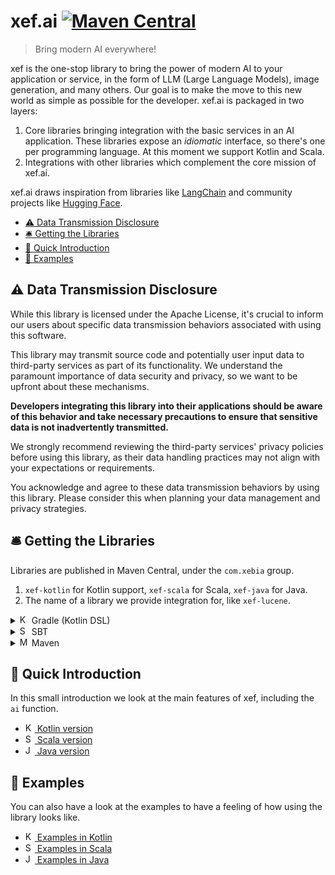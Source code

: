 # xef.ai [![Maven Central](https://img.shields.io/maven-central/v/com.xebia/xef-core?color=4caf50&label=latest%20release)](https://central.sonatype.com/artifact/com.xebia/xef-core)

> Bring modern AI everywhere!

xef is the one-stop library to bring the power of modern AI to your application or service,
in the form of LLM (Large Language Models), image generation, and many others.
Our goal is to make the move to this new world as simple as possible for the developer.
xef.ai is packaged in two layers:
1. Core libraries bringing integration with the basic services in an AI application. 
   These libraries expose an _idiomatic_ interface, so there's one per programming language.
   At this moment we support Kotlin and Scala.
2. Integrations with other libraries which complement the core mission of xef.ai.

xef.ai draws inspiration from libraries like [LangChain](https://docs.langchain.com/docs/)
and community projects like [Hugging Face](https://huggingface.co/).

<!-- TOC -->
* [⚠️ Data Transmission Disclosure](#-data-transmission-disclosure)
* [🛎️ Getting the Libraries](#-getting-the-libraries)
* [📖 Quick Introduction](#-quick-introduction)
* [🚀 Examples](#-examples)
<!-- TOC -->

## ⚠️ Data Transmission Disclosure

While this library is licensed under the Apache License, it's crucial
to inform our users about specific data transmission behaviors associated
with using this software.

This library may transmit source code and potentially user input data to
third-party services as part of its functionality. We understand the paramount
importance of data security and privacy, so we want to be upfront about these mechanisms.

**Developers integrating this library into their applications should be aware
of this behavior and take necessary precautions to ensure that sensitive data
is not inadvertently transmitted.**

We strongly recommend reviewing the third-party services' privacy policies
before using this library, as their data handling practices may not align with
your expectations or requirements.

You acknowledge and agree to these data transmission behaviors by using this
library. Please consider this when planning your data management and privacy
strategies.

## 🛎️ Getting the Libraries

Libraries are published in Maven Central, under the `com.xebia` group.

1. `xef-kotlin` for Kotlin support, `xef-scala` for Scala, `xef-java` for Java.
2. The name of a library we provide integration for, like `xef-lucene`.

<details>
<summary><img src="https://upload.wikimedia.org/wikipedia/commons/3/37/Kotlin_Icon_2021.svg" height="15px" alt="Kotlin logo"> Gradle (Kotlin DSL)</summary>

Libraries are published in Maven Central. You may need to  add that repository explicitly
in your build, if you haven't done it before.

```kotlin
repositories {
    mavenCentral()
}
```

Then add the library in the usual way.

```kotlin
// In Gradle Kotlin 
dependencies {
    implementation("com.xebia:xef-kotlin:<version>")
}
```

We publish all libraries at once under the same version, so
[version catalogs](https://docs.gradle.org/current/userguide/platforms.html#sec:sharing-catalogs)
could be useful.

</details>

<details>
<summary><img src="https://www.scala-lang.org/resources/img/frontpage/scala-spiral.png" height="15px" alt="Scala logo"> SBT</summary>

```sbt
libraryDependencies += "com.xebia" %% "xef-scala" % "<version>"
```

> **Warning**
> `xef-scala` is currently only available for Scala 3, and depends on project [Loom](https://openjdk.org/projects/loom/),
> so you will need at least Java 19 to use the library.

</details>

<details>
<summary><img src="https://upload.wikimedia.org/wikipedia/commons/5/52/Apache_Maven_logo.svg" height="15px" alt="Maven logo"> Maven</summary>

Libraries are published in Maven Central. You may need to  add that repository explicitly
in your build, if you haven't done it before.

```xml
<dependency>
   <groupId>com.xebia</groupId>
   <artifactId>xef-java</artifactId>
   <version>x.x.x</version>
   <type>pom</type>
   <scope>runtime</scope>
</dependency>
```

</details>

## 📖 Quick Introduction

In this small introduction we look at the main features of xef, including the `ai` function.

- [<img src="https://upload.wikimedia.org/wikipedia/commons/3/37/Kotlin_Icon_2021.svg" height="15px" alt="Kotlin logo"> Kotlin version](https://github.com/xebia-functional/xef/blob/main/docs/intro/kotlin.md)
- [<img src="https://www.scala-lang.org/resources/img/frontpage/scala-spiral.png" height="15px" alt="Scala logo"> Scala version](https://github.com/xebia-functional/xef/blob/main/docs/intro/scala.md)
- [<img src="https://upload.wikimedia.org/wikipedia/en/thumb/3/30/Java_programming_language_logo.svg/234px-Java_programming_language_logo.svg.png" height="15px" alt="Java logo"> Java version](https://github.com/xebia-functional/xef/blob/main/docs/intro/java.md)

## 🚀 Examples

You can also have a look at the examples to have a feeling of how using the library looks like.

- [<img src="https://upload.wikimedia.org/wikipedia/commons/3/37/Kotlin_Icon_2021.svg" height="15px" alt="Kotlin logo"> Examples in Kotlin](https://github.com/xebia-functional/xef/tree/main/examples/kotlin/src/main/kotlin/com/xebia/functional/xef/conversation)
- [<img src="https://www.scala-lang.org/resources/img/frontpage/scala-spiral.png" height="15px" alt="Scala logo"> Examples in Scala](https://github.com/xebia-functional/xef/tree/main/examples/scala/src/main/scala/com/xebia/functional/xef/scala/conversation)
- [<img src="https://upload.wikimedia.org/wikipedia/en/thumb/3/30/Java_programming_language_logo.svg/234px-Java_programming_language_logo.svg.png" height="15px" alt="Java logo"> Examples in Java](https://github.com/xebia-functional/xef/tree/main/examples/java/src/main/java/com/xebia/functional/xef/java/auto)
